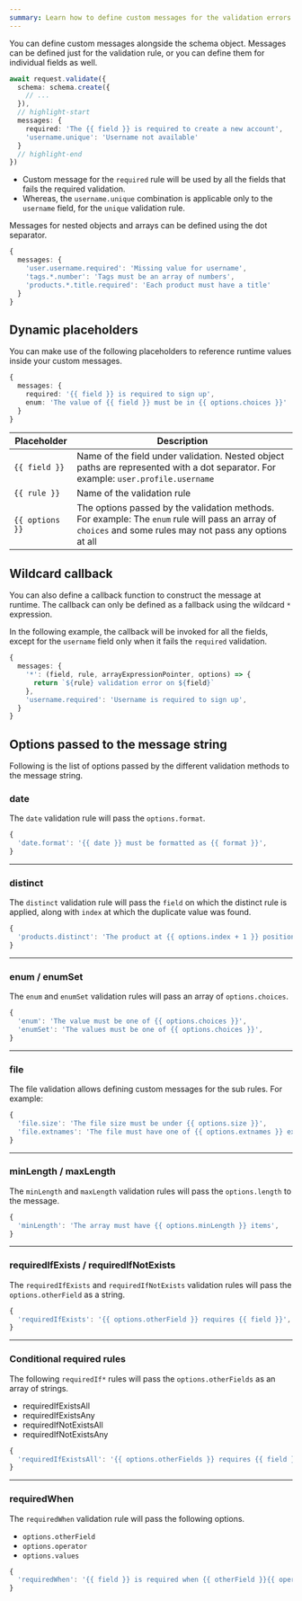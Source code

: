 ```yaml
---
summary: Learn how to define custom messages for the validation errors
---
```


You can define custom messages alongside the schema object. Messages can be defined just for the validation rule, or you can define them for individual fields as well.

```ts
await request.validate({
  schema: schema.create({
    // ...
  }),
  // highlight-start
  messages: {
    required: 'The {{ field }} is required to create a new account',
    'username.unique': 'Username not available'
  }
  // highlight-end
})
```

- Custom message for the `required` rule will be used by all the fields that fails the required validation.
- Whereas, the `username.unique` combination is applicable only to the `username` field, for the `unique` validation rule.

Messages for nested objects and arrays can be defined using the dot separator.

```ts
{
  messages: {
    'user.username.required': 'Missing value for username',
    'tags.*.number': 'Tags must be an array of numbers',
    'products.*.title.required': 'Each product must have a title'
  }  
}
```

## Dynamic placeholders
You can make use of the following placeholders to reference runtime values inside your custom messages.

```ts
{
  messages: {
    required: '{{ field }} is required to sign up',
    enum: 'The value of {{ field }} must be in {{ options.choices }}'
  }
}
```

| Placeholder | Description |
|-------------|-------------|
| `{{ field }}` | Name of the field under validation. Nested object paths are represented with a dot separator. For example: `user.profile.username` |
| `{{ rule }}` | Name of the validation rule |
| `{{ options }}` | The options passed by the validation methods. For example: The `enum` rule will pass an array of `choices` and some rules may not pass any options at all |

## Wildcard callback
You can also define a callback function to construct the message at runtime. The callback can only be defined as a fallback using the wildcard `*` expression.

In the following example, the callback will be invoked for all the fields, except for the `username` field only when it fails the `required` validation.

```ts
{
  messages: {
    '*': (field, rule, arrayExpressionPointer, options) => {
      return `${rule} validation error on ${field}`
    },
    'username.required': 'Username is required to sign up',
  }
}
```

## Options passed to the message string
Following is the list of options passed by the different validation methods to the message string.

### date
The `date` validation rule will pass the `options.format`.

```ts
{
  'date.format': '{{ date }} must be formatted as {{ format }}',
}
```

---

### distinct
The `distinct` validation rule will pass the `field` on which the distinct rule is applied, along with `index` at which the duplicate value was found.

```ts
{
  'products.distinct': 'The product at {{ options.index + 1 }} position has already been added earlier'
}
```

---

### enum / enumSet
The `enum` and `enumSet` validation rules will pass an array of `options.choices`.

```ts
{
  'enum': 'The value must be one of {{ options.choices }}',
  'enumSet': 'The values must be one of {{ options.choices }}',
}
```

---

### file
The file validation allows defining custom messages for the sub rules. For example:

```ts
{
  'file.size': 'The file size must be under {{ options.size }}',
  'file.extnames': 'The file must have one of {{ options.extnames }} extension names',
}
```

---

### minLength / maxLength
The `minLength` and `maxLength` validation rules will pass the `options.length` to the message.

```ts
{
  'minLength': 'The array must have {{ options.minLength }} items',
}
```


---

### requiredIfExists / requiredIfNotExists
The `requiredIfExists` and `requiredIfNotExists` validation rules will pass the `options.otherField` as a string.

```ts
{
  'requiredIfExists': '{{ options.otherField }} requires {{ field }}',
}
```

---

### Conditional required rules
The following `requiredIf*` rules will pass the `options.otherFields` as an array of strings.

- requiredIfExistsAll
- requiredIfExistsAny
- requiredIfNotExistsAll
- requiredIfNotExistsAny

```ts
{
  'requiredIfExistsAll': '{{ options.otherFields }} requires {{ field }}',
}
```

---

### requiredWhen
The `requiredWhen` validation rule will pass the following options.

- `options.otherField`
- `options.operator`
- `options.values`


```ts
{
  'requiredWhen': '{{ field }} is required when {{ otherField }}{{ operator }}{{ values }}'
}
```
